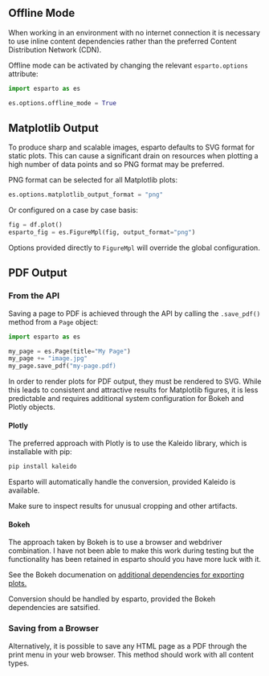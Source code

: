 ## Offline Mode
When working in an environment with no internet connection it is necessary to
use inline content dependencies rather than the preferred Content Distribution Network (CDN).


Offline mode can be activated by changing the relevant `esparto.options` attribute:
```python
import esparto as es

es.options.offline_mode = True
```

## Matplotlib Output
To produce sharp and scalable images, esparto defaults to SVG format for
static plots.
This can cause a significant drain on resources when plotting a high number
of data points and so PNG format may be preferred.

PNG format can be selected for all Matplotlib plots:
```python
es.options.matplotlib_output_format = "png"
```

Or configured on a case by case basis:
```python
fig = df.plot()
esparto_fig = es.FigureMpl(fig, output_format="png")
```

Options provided directly to `FigureMpl` will override the global configuration.

## PDF Output

### From the API
Saving a page to PDF is achieved through the API by calling the `.save_pdf()`
method from a `Page` object:

```python
import esparto as es

my_page = es.Page(title="My Page")
my_page += "image.jpg"
my_page.save_pdf("my-page.pdf)
```

In order to render plots for PDF output, they must be rendered to SVG. While
this leads to consistent and attractive results for Matplotlib figures, it is
less predictable and requires additional system configuration for Bokeh and
Plotly objects.

#### Plotly
The preferred approach with Plotly is to use the Kaleido library, which is installable
with pip:
```bash
pip install kaleido
```
Esparto will automatically handle the conversion, provided Kaleido is available.

Make sure to inspect results for unusual cropping and other artifacts.

#### Bokeh
The approach taken by Bokeh is to use a browser and webdriver combination.
I have not been able to make this work during testing but the functionality
has been retained in esparto should you have more luck with it.

See the Bokeh documenation on [additional dependencies for exporting plots.](https://docs.bokeh.org/en/latest/docs/user_guide/export.html#additional-dependencies)

Conversion should be handled by esparto, provided the Bokeh dependencies
are satsified.

### Saving from a Browser
Alternatively, it is possible to save any HTML page as a PDF through the print
menu in your web browser. This method should work with all content types.

<br>
